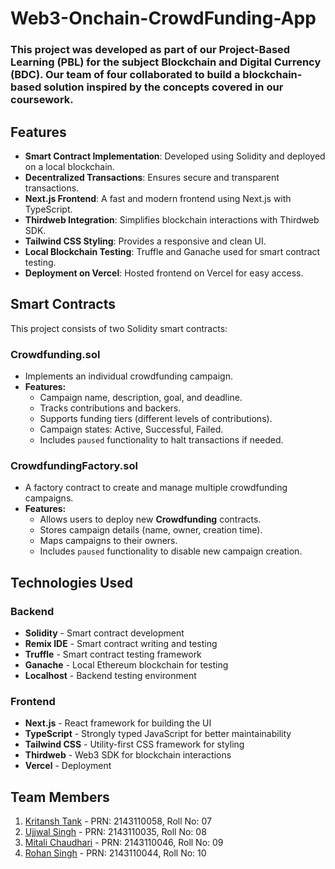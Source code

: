 # Web3-Onchain-CrowdFunding-App

### This project was developed as part of our **Project-Based Learning (PBL)** for the subject **Blockchain and Digital Currency (BDC)**. Our team of four collaborated to build a blockchain-based solution inspired by the concepts covered in our coursework.

## Features
- **Smart Contract Implementation**: Developed using Solidity and deployed on a local blockchain.
- **Decentralized Transactions**: Ensures secure and transparent transactions.
- **Next.js Frontend**: A fast and modern frontend using Next.js with TypeScript.
- **Thirdweb Integration**: Simplifies blockchain interactions with Thirdweb SDK.
- **Tailwind CSS Styling**: Provides a responsive and clean UI.
- **Local Blockchain Testing**: Truffle and Ganache used for smart contract testing.
- **Deployment on Vercel**: Hosted frontend on Vercel for easy access.

## Smart Contracts
This project consists of two Solidity smart contracts:

### Crowdfunding.sol
- Implements an individual crowdfunding campaign.
- **Features:**
  - Campaign name, description, goal, and deadline.
  - Tracks contributions and backers.
  - Supports funding tiers (different levels of contributions).
  - Campaign states: Active, Successful, Failed.
  - Includes `paused` functionality to halt transactions if needed.

### CrowdfundingFactory.sol
- A factory contract to create and manage multiple crowdfunding campaigns.
- **Features:**
  - Allows users to deploy new **Crowdfunding** contracts.
  - Stores campaign details (name, owner, creation time).
  - Maps campaigns to their owners.
  - Includes `paused` functionality to disable new campaign creation.

## Technologies Used
### Backend
- **Solidity** - Smart contract development
- **Remix IDE** - Smart contract writing and testing
- **Truffle** - Smart contract testing framework
- **Ganache** - Local Ethereum blockchain for testing
- **Localhost** - Backend testing environment

### Frontend
- **Next.js** - React framework for building the UI
- **TypeScript** - Strongly typed JavaScript for better maintainability
- **Tailwind CSS** - Utility-first CSS framework for styling
- **Thirdweb** - Web3 SDK for blockchain interactions
- **Vercel** - Deployment

## Team Members
1. [Kritansh Tank](https://github.com/Kritansh-Tank) - PRN: 2143110058, Roll No: 07 
2. [Ujjwal Singh](https://github.com/Kritansh-Tank) - PRN: 2143110035, Roll No: 08
3. [Mitali Chaudhari](https://github.com/Kritansh-Tank) - PRN: 2143110046, Roll No: 09
4. [Rohan Singh](https://github.com/Kritansh-Tank) - PRN: 2143110044, Roll No: 10

